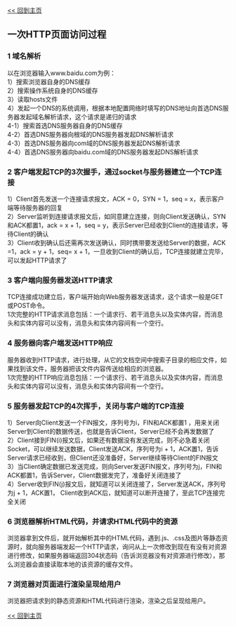 [<< 回到主页](http://suzy1993.github.io/misszy/)

## 一次HTTP页面访问过程

### 1 域名解析
以在浏览器输入www.baidu.com为例：  
1）搜索浏览器自身的DNS缓存  
2）搜索操作系统自身的DNS缓存  
3）读取hosts文件  
4）发起一个DNS的系统调用，根据本地配置网络时填写的DNS地址向首选DNS服务器发起域名解析请求，这个请求是递归的请求  
4-1）搜索首选DNS服务器自身的DNS缓存  
4-2）首选DNS服务器向根域的DNS服务器发起DNS解析请求  
4-3）首选DNS服务器向com域的DNS服务器发起DNS解析请求  
4-4）首选DNS服务器向baidu.com域的DNS服务器发起DNS解析请求

### 2 客户端发起TCP的3次握手，通过socket与服务器建立一个TCP连接
1）Client首先发送一个连接请求报文，ACK = 0，SYN = 1，seq = x，表示客户端等待服务器的回复  
2）Server监听到连接请求报文后，如同意建立连接，则向Client发送确认，SYN 和ACK都置1，ack = x + 1，seq = y，表示Server已经收到Client的连接请求，等待Client的确认  
3）Client收到确认后还需再次发送确认，同时携带要发送给Server的数据，ACK =1，ack = y + 1，seq= x + 1，一旦收到Client的确认后，TCP连接就建立完毕，可以发起HTTP请求了

### 3 客户端向服务器发送HTTP请求
TCP连接成功建立后，客户端开始向Web服务器发送请求，这个请求一般是GET或POST命令。  
1次完整的HTTP请求消息包括：一个请求行、若干消息头以及实体内容，而消息头和实体内容可以没有，消息头和实体内容间有一个空行。

### 4 服务器向客户端发送HTTP响应
服务器收到HTTP请求，进行处理，从它的文档空间中搜索子目录的相应文件，如果找到该文件，服务器把该文件内容传送给相应的浏览器。  
1次完整的HTTP响应消息包括：一个请求行、若干消息头以及实体内容，而消息头和实体内容可以没有，消息头和实体内容间有一个空行。

### 5 服务器发起TCP的4次挥手，关闭与客户端的TCP连接
1）Server向Client发送一个FIN报文，序列号为i，FIN和ACK都置1 ，用来关闭Server到Client的数据传送，也就是告诉Client，Server已经不会再发数据了  
2）Client接到FIN(i)报文后，如果还有数据没有发送完成，则不必急着关闭Socket，可以继续发送数据，Client发送ACK，序列号为i + 1，ACK置1，告诉Server请求已经收到，但Client还没准备好，Server继续等待Client的FIN报文  
3）当Client确定数据已发送完成，则向Server发送FIN报文，序列号为j，FIN和ACK都置1，告诉Server，Client数据发完了，准备好关闭连接了  
4）Server收到FIN(j)报文后，就知道可以关闭连接了，Server发送ACK，序列号为j + 1，ACK置1， Client收到ACK后，就知道可以断开连接了，至此TCP连接完全关闭

### 6 浏览器解析HTML代码，并请求HTML代码中的资源
浏览器拿到文件后，就开始解析其中的HTML代码，遇到.js、.css及图片等静态资源时，就向服务器端发起一个HTTP请求，询问从上一次修改到现在有没有对资源进行修改，如果服务器端返回304状态码（告诉浏览器没有对资源进行修改），那么浏览器会直接读取本地的该资源的缓存文件。

### 7 浏览器对页面进行渲染呈现给用户
浏览器把请求到的静态资源和HTML代码进行渲染，渲染之后呈现给用户。

[<< 回到主页](http://suzy1993.github.io/misszy/)
